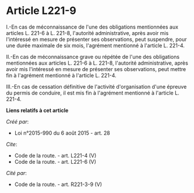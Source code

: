 # Article L221-9

I.-En cas de méconnaissance de l'une des obligations mentionnées aux articles L. 221-6 à L. 221-8, l'autorité administrative,
après avoir mis l'intéressé en mesure de présenter ses observations, peut suspendre, pour une durée maximale de six mois,
l'agrément mentionné à l'article L. 221-4. 

II.-En cas de méconnaissance grave ou répétée de l'une des obligations mentionnées aux articles L. 221-6 à L. 221-8,
l'autorité administrative, après avoir mis l'intéressé en mesure de présenter ses observations, peut mettre fin à l'agrément
mentionné à l'article L. 221-4. 

III.-En cas de cessation définitive de l'activité d'organisation d'une épreuve du permis de conduire, il est mis fin à
l'agrément mentionné à l'article L. 221-4.

**Liens relatifs à cet article**

_Créé par_:

  - Loi n°2015-990 du 6 août 2015 - art. 28

_Cite_:

  - Code de la route. - art. L221-4 (V)
  - Code de la route. - art. L221-6 (V)

_Cité par_:

  - Code de la route. - art. R221-3-9 (V)
